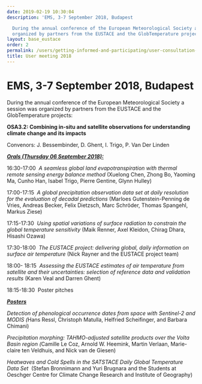 ```yaml
---
date: 2019-02-19 10:30:04
description: 'EMS, 3-7 September 2018, Budapest

  During the annual conference of the European Meteorological Society a session was
  organized by partners from the EUSTACE and the GlobTemperature projects:'
layout: base_eustace
order: 2
permalink: /users/getting-informed-and-participating/user-consultation-meetings/user-meeting-2018/
title: User meeting 2018
---
```


<h1><strong>EMS, 3-7 September 2018, Budapest</strong></h1>
<p>During the annual conference of the European Meteorological Society a session was organized by partners from the EUSTACE and the GlobTemperature projects:</p>
<p><strong>OSA3.2: Combining in-situ and satellite observations for understanding climate change and its impacts</strong></p>
<p>Convenors: J. Bessembinder, D. Ghent, I. Trigo, P. Van Der Linden</p>
<p><em><a href="https://meetingorganizer.copernicus.org/EMS2018/orals/29542"><strong>Orals (Thursday 06 September 2018):</strong></a></em></p>
<p>16:30-17:00 <em> A seamless global land evapotranspiration with thermal remote sensing energy balance method</em> (Xuelong Chen, Zhong Bo, Yaoming Ma, Cunho Han, Isabel Trigo, Pierre Gentine, Glynn Hulley)</p>
<p>17:00-17:15 <em> A global precipitation observation data set at daily resolution for the evaluation of decadal predictions</em> (Marloes Gutenstein-Penning de Vries, Andreas Becker, Felix Dietzsch, Marc Schröder, Thomas Spangehl, Markus Ziese)</p>
<p>17:15-17:30  <em>Using spatial variations of surface radiation to constrain the global temperature sensitivity</em> (Maik Renner, Axel Kleidon, Chirag Dhara, Hisashi Ozawa) </p>
<p>17:30-18:00  <em>The EUSTACE project: delivering global, daily information on surface air temperature </em>(Nick Rayner and the EUSTACE project team)</p>
<p>18:00- 18:15  <em>Assessing the EUSTACE estimates of air temperature from satellite and their uncertainties: selection of reference data and validation results</em> (Karen Veal and Darren Ghent) </p>
<p>18:15-18:30  Poster pitches</p>
<p><em><a href="https://meetingorganizer.copernicus.org/EMS2018/posters/29542"><strong><span size="3">Posters</span></strong></a></em></p>
<p><span size="3"><em>Detection of phenological occurrence dates from space with Sentinel-2 and MODIS (</em>Hans Ressl, Christoph Matulla, Helfried Scheifinger, and Barbara Chimani)</span></p>
<p><em>Precipitation morphing: TAHMO-adjusted satellite products over the Volta Basin region (</em>Camille Le Coz, Arnold W. Heemink, Martin Verlaan, Marie-claire ten Veldhuis, and Nick van de Giesen) </p>
<p><em>Heatwaves and Cold Spells in the SATSTACE Daily Global Temperature Data Set</em>  (Stefan Bronnimann and Yuri Brugnara and the Students at Oeschger Centre for Climate Change Research and Institute of Geography)</p>
<p><strong><span size="3"><br></span></strong></p>
